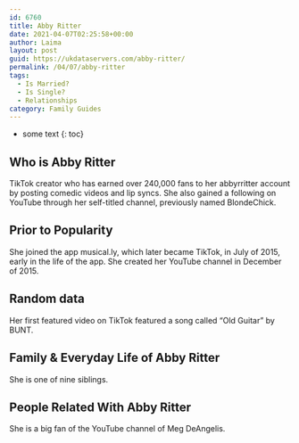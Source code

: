 ```yaml
---
id: 6760
title: Abby Ritter
date: 2021-04-07T02:25:58+00:00
author: Laima
layout: post
guid: https://ukdataservers.com/abby-ritter/
permalink: /04/07/abby-ritter
tags:
  - Is Married?
  - Is Single?
  - Relationships
category: Family Guides
---
```


* some text
{: toc}


## Who is Abby Ritter
                  
                  
                  
TikTok creator who has earned over 240,000 fans to her abbyrritter account by posting comedic videos and lip syncs. She also gained a following on YouTube through her self-titled channel, previously named BlondeChick.
                  
              
            
              
            
                
                
                
## Prior to Popularity
                  
                  
                  
She joined the app musical.ly, which later became TikTok, in July of 2015, early in the life of the app. She created her YouTube channel in December of 2015. 
                  
              
            
              
            
                
                
                
## Random data
                  
                  
                  
Her first featured video on TikTok featured a song called &#8220;Old Guitar&#8221; by BUNT. 
                  
              
            
              
            
                
                
                
## Family & Everyday Life of Abby Ritter
                  
                  
                  
She is one of nine siblings.
                  
              
            
              
            
                
                
                
## People Related With Abby Ritter
                  
                  
                  
She is a big fan of the YouTube channel of Meg DeAngelis.
                  
              
            
              
            
                
              
            
              
              
            
            
              
            
          
          
          